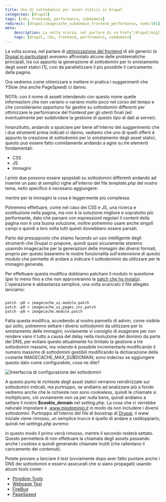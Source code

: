 ```yaml
---
title: Uso di sottodomini per asset statici in Drupal
categories: [drupal]
tags: [cdn, frontend, performance, subdomain]
redirect: [drupal/imagecache_subdomain_frontend_performance, node/101]
meta:
    description: La volta scorsa, nel parlare di <a href="/drupal/migliorare_performance_drupal">ottimizzazione del frontend</a> di siti generici (e <a href="http://mavimo.org/drupal">Drupal in particolare</a>) avevamo affrontato alcune delle problematiche principali, tra cui appunto la generazione di sottodomini per lo smistamento degli asset statici [1], così da parallelizzare il più possibile il caricamento della pagina.
    tags: [drupal, cdn, frontend, performance, subdomain]
---
```

La volta scorsa, nel parlare di <a href="/drupal/migliorare_performance_drupal">ottimizzazione del frontend</a> di siti generici (e <a href="http://mavimo.org/drupal">Drupal in particolare</a>) avevamo
affrontato alcune delle problematiche principali, tra cui appunto la generazione di sottodomini per lo smistamento degli asset statici [1], così da parallelizzare il più possibile il caricamento della pagina.

Ora vedremo come ottimizzare e mettere in pratica i suggerimenti che YSlow (ma anche PageSpeed) ci danno.

NOTA: con il nome di assett intendendo con questo nome quelle informazioni che non variano o variano molto poco nel corso del tempo e che consideriamo opportuno far gestire su sottodomini differenti per ottimizzare le performance del frontend per gli utenti finali (ed eventualmente per suddividere la gestione di questo tipo di dati ai server).
<!--break-->
Innanzitutto, andando a spulciare per bene all'interno dei suggerimento che i due strumenti prima indicati ci danno, vediamo che uno di quelli offerti è appunto la creazione di sottodomini per lo smistamento degli asset statici, questo può essere fatto comidamente andando a agire su tre elementi fondamentali:

   * CSS
   * JS
   * Immagini

I primi due possono essere spopstati su sottodomini differenti andando ad inserire un paio di semplici righe all'interno del file _template.php_ del nostro tema, nello specifico è necesario aggiungere:
<?php
/*
 * Implementation of template_preprocess_page().
 *
 * @param &$variables
 *   Array containing various page elements.
 */
function NOOMETEMA_preprocess_page(&$variables) {
  $static_assets_path = 'http://sottodominio.dominio.it';

  // Sostituisco negli style
  $variables['styles'] = str_replace(' href="/sites/', ' href="' . $static_assets_path . '/sites/');
  // Sostituisco nei JS
  $variables['scripts'] = str_replace(' src="/sites/', ' src="' .  $static_assets_path . '/sites/');
}
?>
mentre per le immagini la cosa è leggermente più complessa.

Potremmo effettuare, come nel caso dei CSS e JS, una ricerca e sostituzione nella pagina, ma non è la soluzione migliore e sopratutto più performante, dato che parsare con espressionii regolari il content della pagina  non è una buona soluzione, inoltre potremmo usare anche singoli campi e quindi a loro volta tutti questi dovrebbero essere parsati.

Parto dal presupposto che stiamo facendo un uso intelligente degli strumenti che Drupal ci propone, quindi quasi sicuramente staremo usanndo imagecache per la generazioni delle immagini dei diversi formati, proprio per questo baseremo le nostre funzionalità sull'estensione di questo modulo che permette di andare a indicare il sottodominio da utilizzare per le immagini generate.

Per effettuare questa modifica dobbiamo patchare il modulo in questione (per lo meno fino a che non approveranno la <a href="http://drupal.org/node/693630">patch che ho inviato</a>). L'operazione è abbastanza semplice, una volta scaricato il file allegato lanciamo:
~~~language-php

patch -p0 < imagecache_ui.module.patch
patch -p0 < imagecache_ui.pages.inc.patch
patch -p0 < imagecache.module.patch
~~~

Fatta questa modifica, accedendo al nostro pannello di admin, come visibile qui sotto, potremmo settare i diversi sottodomini da utilizzare per lo smistamento
delle immagini; ovviamente vi consiglio di esagerare per non rendere vano il tutto a causa del delay nella risoluzione del dominio da parte dei DNS, per evitare questo attualmente ho limitato la gestione a tre sottodomini massimi, ma volendo è possibile incrementarla modificando il numero massimo di sottodomini gestibili modificando la dichiarazione della costante IMAGECACHE_MAX_SUBDOMAIN; sono indeciso se aggiungere questo dato come configurabile, cosa ne dite?

<img src="/files/post_drupal_frontend_performance_ui.jpg" alt="Interfaccia di configurazione dei sottodomini"/>

A questo punto le richieste degli asset statici verranno reindirizzate sui sottodomini indicati, ma purtroppo, se andiamo ad analizzare più a fondo vedremo anche che le richieste non sono cookieless, quindi le chiamate si moltiplicano, ciò ovviamente non va per nulla bene, quindi andiamo a settare il nostro **$cookie_domain**
nel _setting.php_. La cosa che ci verrebbe naturale impostare è _.www.miodominio.it_ in modo da non includere i diversi sottodomini. Purtroppo all'interno del file di boostrap di <a href="http://mavimo.org/drupal">Drupal</a>, il www iniziale viene rimosso, un semplice trucco è quello di andare a raddoppiarlo, quindi nel _settings.php_ avremo:
<?php
$cookies_domain = '.www.www.miodominio.it';
?>
in questo modo il primo verrà rimosso, mentre il secondo resterà settato. Questo permetterà di non effettuare la chiamata degli assets passando anche i cookies e quindi generando chiamate inutili (che rallentano il caricamento dei contenuti).

Potete provare a lanciare il test (ovviamente dopo aver fatto puntare anche i DNS dei sottodomini e esservi assicurati che si siano propagati) usando alcuni tools come:

   * <a href="http://tools.pingdom.com/">Pingdom Tools</a>
   * <a href="http://www.webpagetest.org/">Webpage Test</a>
   * <a href="http://www.getfirebug.com/">FireBug</a>
   * <a href="http://code.google.com/speed/page-speed/">PageSpeed</a>
